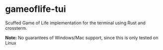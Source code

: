 # gameoflife-tui

Scuffed Game of Life implementation for the terminal using Rust and crossterm.

**Note:** No guarantees of Windows/Mac support, since this is only tested on Linux
